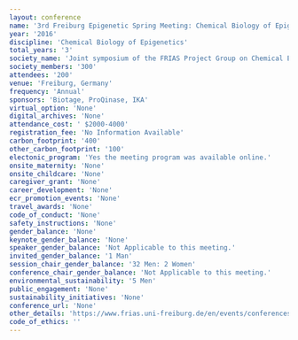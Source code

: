 ```yaml
---
layout: conference 
name: '3rd Freiburg Epigenetic Spring Meeting: Chemical Biology of Epigenetics '
year: '2016'
discipline: 'Chemical Biology of Epigenetics'
total_years: '3'
society_name: 'Joint symposium of the FRIAS Project Group on Chemical Epigenetics and the CRC992 Medical Epigenetics (MEDEP)'
society_members: '300'
attendees: '200'
venue: 'Freiburg, Germany'
frequency: 'Annual'
sponsors: 'Biotage, ProQinase, IKA'
virtual_option: 'None'
digital_archives: 'None'
attendance_cost: ' $2000-4000'
registration_fee: 'No Information Available'
carbon_footprint: '400'
other_carbon_footprint: '100'
electonic_program: 'Yes the meeting program was available online.'
onsite_maternity: 'None'
onsite_childcare: 'None'
caregiver_grant: 'None'
career_development: 'None'
ecr_promotion_events: 'None'
travel_awards: 'None'
code_of_conduct: 'None'
safety_instructions: 'None'
gender_balance: 'None'
keynote_gender_balance: 'None'
speaker_gender_balance: 'Not Applicable to this meeting.'
invited_gender_balance: '1 Man'
session_chair_gender_balance: '32 Men: 2 Women'
conference_chair_gender_balance: 'Not Applicable to this meeting.'
environmental_sustainability: '5 Men'
public_engagement: 'None'
sustainability_initiatives: 'None'
conference_url: 'None'
other_details: 'https://www.frias.uni-freiburg.de/en/events/conferences/3rd-freiburg-epigenetic-spring-meeting-chemical-biology-of-epigenetics'
code_of_ethics: ''
---
```

